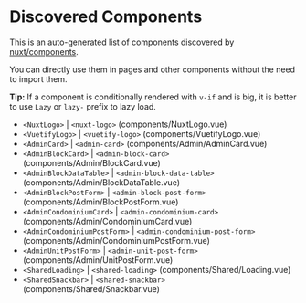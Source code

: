 # Discovered Components

This is an auto-generated list of components discovered by [nuxt/components](https://github.com/nuxt/components).

You can directly use them in pages and other components without the need to import them.

**Tip:** If a component is conditionally rendered with `v-if` and is big, it is better to use `Lazy` or `lazy-` prefix to lazy load.

- `<NuxtLogo>` | `<nuxt-logo>` (components/NuxtLogo.vue)
- `<VuetifyLogo>` | `<vuetify-logo>` (components/VuetifyLogo.vue)
- `<AdminCard>` | `<admin-card>` (components/Admin/AdminCard.vue)
- `<AdminBlockCard>` | `<admin-block-card>` (components/Admin/BlockCard.vue)
- `<AdminBlockDataTable>` | `<admin-block-data-table>` (components/Admin/BlockDataTable.vue)
- `<AdminBlockPostForm>` | `<admin-block-post-form>` (components/Admin/BlockPostForm.vue)
- `<AdminCondominiumCard>` | `<admin-condominium-card>` (components/Admin/CondominiumCard.vue)
- `<AdminCondominiumPostForm>` | `<admin-condominium-post-form>` (components/Admin/CondominiumPostForm.vue)
- `<AdminUnitPostForm>` | `<admin-unit-post-form>` (components/Admin/UnitPostForm.vue)
- `<SharedLoading>` | `<shared-loading>` (components/Shared/Loading.vue)
- `<SharedSnackbar>` | `<shared-snackbar>` (components/Shared/Snackbar.vue)
